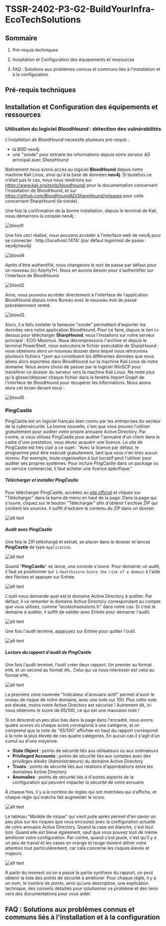 # **TSSR-2402-P3-G2-BuildYourInfra-EcoTechSolutions**

## **Sommaire**

1) Pré-requis techniques

2) Installation et Configuration des équipements et ressources

3) FAQ : Solutions aux problèmes connus et communs liés à l'installation et à la configuration

## **Pré-requis techniques**

## **Installation et Configuration des équipements et ressources**
  
### Utilisation du logiciel *BloodHound* : détection des vulnérabilités
  
L'installation de BloodHound nécessite plusieurs pré-requis :

   -  la BDD neo4j
   -  une "sonde" pour extraire les informations depuis notre serveur AD principal avec *SharpHound*
  
Nativement nous avons accès au logiciel **BloodHound** depuis notre machine Kali Linux, ainsi qu'à la base de données **neo4j**.
Si toutefois ce n'était pas le cas, nous nous rendrions sur https://www.kali.org/tools/bloodhound/ pour la documentation concernant l'installation de BloodHound, et sur https://github.com/BloodHoundAD/SharpHound/releases pour celle concernant SharpHound (la sonde).
  
Une fois la confirmation de la bonne installation, depuis le terminal de Kali, nous démarrons la console neo4j :
  
![blood1](./ressources/blood1.jpg)
  
Une fois ceci réalisé, nous pouvons accèder à l'interface web de neo4j pour se connecter : http://localhost:7474/ (par défaut login/mot de passe : neo4j/neo4j)
  
![blood4](./ressources/blood2.jpg)
  
Après d'être authentifié, nous changeons le mot de passe par défaut pour un nouveau (ici Azerty1*). Nous en aurons besoin pour s'authentifier sur l'interface de BloodHound.
  
![blood2](./ressources/blood3.jpg)
  
Ainsi, nous pouvons accèder directement à l'interface de l'application BloodHound depuis notre Bureau avec le nouveau mot de passe précédemment rentré.
  
![blood3](./ressources/blood4.jpg)
  
Alors, il a fallu installer la fameuse "sonde" permettant d'exporter les données vers notre application BloodHound.
Pour ce faire, depuis le lien ci-dessus pour télécharger **SharpHound**, nous l'installons sur notre serveur principal : ECO-Maximus. Nous décompressons l'archive et depuis le terminal PowerShell, nous exécutons le fichier exécutable de SharpHound : nous obtenons alors un nouveau dossier dans lequel nous retrouvons plusieurs fichiers *.json qui constituent les différentes données que nous allons alors exportées dans BloodHound sur la machine Kali Linux de notre domaine.
Nous avons choisi de passer par le logiciel WinSCP pour transférer ce dossier du serveur vers la machine Kali Linux.
Ne reste plus qu'à glisser/déposer chaque fichier dans la fenêtre *Import Graph* de l'interface de BloodHound pour récupérer les informations.
Nous avons alors cet écran devant nous :
  
![blood5](./ressources/blood5.jpg)
  
### PingCastle

PingCastle est un logiciel français bien connu par les entreprises du secteur de la cybersécurité. La bonne nouvelle, c'est que vous pouvez l'utiliser gratuitement pour auditer votre propre annuaire Active Directory. Par contre, si vous utilisez PingCastle pour auditer l'annuaire d'un client dans le cadre d'une prestation, vous devez acquérir une licence. Le site de PingCastle est très clair à ce sujet : "Avec la licence par défaut, le programme peut être exécuté gratuitement, tant que vous n'en tirez aucun revenu. Par exemple, toute organisation à but lucratif peut l'utiliser pour auditer ses propres systèmes. Pour inclure PingCastle dans un package ou un service commercial, il faut acheter une licence spécifique."

##### Télécharger et installer PingCastle

Pour télécharger PingCastle, accédez au [site officiel](https://www.pingcastle.com) et cliquez sur "Télécharger" dans la barre de menu en haut de la page. Dans la page qui s'ouvre, cliquez sur le bouton "Télécharger" afin d'obtenir l'archive ZIP qui contient les sources. Il suffit d'extraire le contenu du ZIP dans un dossier.

![alt text](./ressources/PingCastle-1.png)

##### Audit avec PingCastle

Une fois le ZIP téléchargé et extrait, se placer dans le dossier et lancez **PingCastle** de type `Application`.

![alt text](./ressources/PingCastle-2.png)

Quand "**PingCastle**" se lance, une console s'ouvre. Pour demarrer un audit, il faut se positionner sur `1-healthscore-Score the risk of a domain` à l'aide des flèches et appuyer sur Entrée.

![alt text](./ressources/PingCastle-3.png)

L'outil nous demande quel est le domaine Active Directory à auditer. Par défaut, il va remonter le domaine Active Directory correspondant au compte que vous utilisez, comme "ecotechsolutions.fr" dans notre cas. Si c'est le domaine à auditer, il suffit de valider avec Entrée pour demarrer l'audit.

![alt text](./ressources/PingCastle-4.png)

Une fois l'audit terminé, apppuyez sur Entrée pour quitter l'outil.

![alt text](./ressources/PingCastle-5.png)

##### Lecture du rapport d'audit de PingCastle

Une fois l'audit terminé, l'outil créer deux rapport. Un premier au format `HTML` et un second au format `XML`. Celui qui va nous interesser est celui au format `HTML`.

![alt text](./ressources/PingCastle-6.png)

La première zone nommée "Indicateur d'annuaire actif" permet d'avoir le niveau de risque de notre domaine, avec une note sur 100. Plus cette note est élevée, moins notre Active Directory est sécurisé ! Autrement dit, ici nous obtenons le score de 65/100, ce qui est une mauvaise note !

Si on descend un peu plus bas dans la page dans l'encadré, nous avons quatre scores où chaque score correspond à une catégorie, et on comprend que la note de "65/100" affichée en haut du rapport correspond à la note la plus élevée de ces quatre catégories. En aucun cas il s'agit d'un cumul ou d'une moyenne.

- **Stale Object** : points de sécurité liés aux utilisateurs ou aux ordinateurs
- **Privileged Accounts** : points de sécurité liés aux comptes avec des privilèges élevés (Administrateurs) du domaine Active Directory
- **Trusts** : points de sécurité liés aux relations d'approbations entre les domaines Active Directory
- **Anomalies** : points de sécurité liés à d'autres aspects de la configuration qui peuvent impacter la sécurité de votre annuaire

À chaque fois, il y a le nombre de règles qui ont matchées qui s'affiche, et chaque règle qui matche fait augmenter le score.

![alt text](./ressources/PingCastle-7.png)

Le tableau "Modèle de risque" qui vient juste après permet d'en savoir un peu plus sur les risques que vous encourez avec la configuration actuelle de votre annuaire Active Directory. Quand la case est blanche, c'est tout bon. Quand elle est bleue également, sauf que vous pouvez tout de même améliorer votre configuration. Par contre, quand c'est jaune, c'est qu'il y a un peu de travail et les cases en orange et rouge doivent attirer votre attention tout particulièrement, car cela concerne les risques élevés et majeurs.

![alt text](./ressources/PingCastle-8.png)

À partir du moment où on a passé la partie synthèse du rapport, on peut obtenir la liste des points de sécurité à améliorer. Pour chaque règle, il y a un nom, le nombre de points, ainsi qu'une description, une explication technique, des conseils détaillés pour solutionner ce problème et des liens vers des documentations pour vous aider.

## **FAQ : Solutions aux problèmes connus et communs liés à l'installation et à la configuration**
